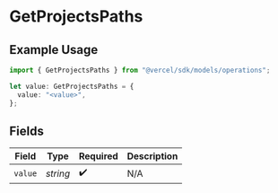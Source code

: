 # GetProjectsPaths

## Example Usage

```typescript
import { GetProjectsPaths } from "@vercel/sdk/models/operations";

let value: GetProjectsPaths = {
  value: "<value>",
};
```

## Fields

| Field              | Type               | Required           | Description        |
| ------------------ | ------------------ | ------------------ | ------------------ |
| `value`            | *string*           | :heavy_check_mark: | N/A                |
